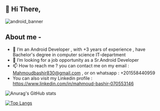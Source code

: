 ## 👋 Hi There,

![android_banner](https://user-images.githubusercontent.com/45299156/166454578-d1a648ed-eb23-4741-89de-ffc61fc2a669.png)

## About me -

- 👀 I’m an Android Developer , with +3 years of experience , have Bachelor's degree in computer science IT-department
- 💞️ I’m looking for a job opportunity as a Sr.Android Developer 
- 📫 How to reach me ? you can contact me on my email : Mahmoudbashir830@gmail.com , or on whatsapp : +201558440959
- You can also visit my Linkedin profile : https://www.linkedin.com/in/mahmoud-bashir-070553146

<!-- ## Skils & Experience
* -->

![Anurag's GitHub stats](https://github-readme-stats.vercel.app/api?username=MahmoudBashir97&theme=dark&show_icons=true)

[![Top Langs](https://github-readme-stats.vercel.app/api/top-langs/?username=MahmoudBashir97&hide=javascript,css&theme=dark&layout=compact)](https://github.com/anuraghazra/github-readme-stats)
